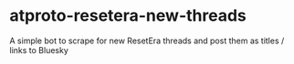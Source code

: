 # atproto-resetera-new-threads
A simple bot to scrape for new ResetEra threads and post them as titles / links to Bluesky
